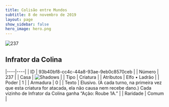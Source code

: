 ```yaml
---
title: Colisão entre Mundos
subtitle: 8 de novembro de 2019
layout: page
show_sidebar: false
hero_image: hero.png
---
```


![237](https://cdn.keyforgegame.com/media/card_front/pt/452_237_56JP6VP4PHF8_pt.png)

## Infrator da Colina

|----|----|
| ID | 93b40bf8-cc4c-44a8-93ae-9eb0c8570ceb |
| Número | 237 |
| Casa | ![Shadows](https://archonarcana.com/images/thumb/e/ee/Shadows.png/22px-Shadows.png "Sombras") |
| Tipo | Criatura |
| Atributos | Elfo • Ladrão |
| Poder | 1 |
| Armadura | 0 |
| Texto | Elusivo. (A cada turno, na primeira vez que esta criatura for atacada, ela não causa nem recebe dano.) Cada vizinho de Infrator da Colina ganha “Ação: Roube 1A.” |
| Raridade | Comum |
